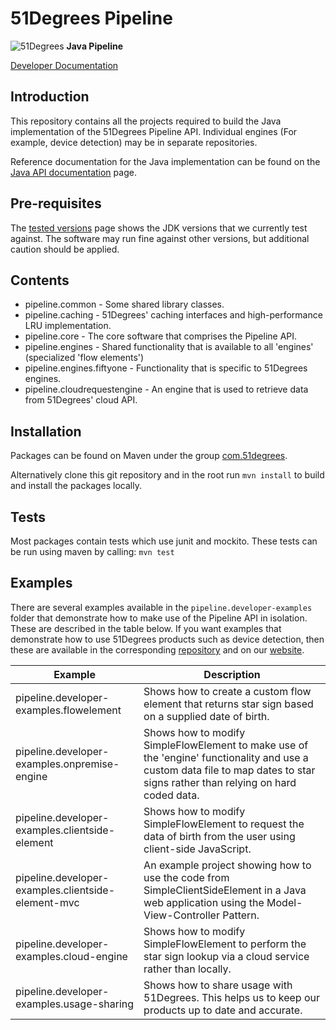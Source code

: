 # 51Degrees Pipeline

![51Degrees](https://51degrees.com/DesktopModules/FiftyOne/Distributor/Logo.ashx?utm_source=github&utm_medium=repository&utm_content=readme_main&utm_campaign=node-open-source "Data rewards the curious") **Java Pipeline**

[Developer Documentation](https://51degrees.com/pipeline-java/index.html?utm_source=github&utm_medium=repository&utm_content=documentation&utm_campaign=java-open-source "developer documentation")

## Introduction
This repository contains all the projects required to build the Java implementation of the 51Degrees Pipeline API.
Individual engines (For example, device detection) may be in separate repositories.

Reference documentation for the Java implementation can be found on the
[Java API documentation](https://51degrees.com/pipeline-java/index.html) page.

## Pre-requisites

The [tested versions](https://51degrees.com/documentation/_info__tested_versions.html) page shows 
the JDK versions that we currently test against. The software may run fine against other versions, 
but additional caution should be applied.

## Contents
 
- pipeline.common - Some shared library classes.
- pipeline.caching - 51Degrees' caching interfaces and high-performance LRU implementation.
- pipeline.core - The core software that comprises the Pipeline API. 
- pipeline.engines - Shared functionality that is available to all 'engines' (specialized 'flow elements')
- pipeline.engines.fiftyone - Functionality that is specific to 51Degrees engines.
- pipeline.cloudrequestengine - An engine that is used to retrieve data from 51Degrees' cloud API.

## Installation

Packages can be found on Maven under the group [com.51degrees](https://mvnrepository.com/artifact/com.51degrees).

Alternatively clone this git repository and in the root run `mvn install` to build and install the packages locally. 

## Tests

Most packages contain tests which use junit and mockito. These tests can be run using maven by calling: `mvn test`

## Examples

There are several examples available in the `pipeline.developer-examples` folder that demonstrate 
how to make use of the Pipeline API in isolation. These are described in the table below.
If you want examples that demonstrate how to use 51Degrees products such as device detection, 
then these are available in the corresponding [repository](https://github.com/51Degrees/device-detection-java) 
and on our [website](http://51degrees.com/documentation/_examples__device_detection__index.html).

| Example                                            | Description |
|----------------------------------------------------|-------------|
| pipeline.developer-examples.flowelement            | Shows how to create a custom flow element that returns star sign based on a supplied date of birth. |
| pipeline.developer-examples.onpremise-engine       | Shows how to modify SimpleFlowElement to make use of the 'engine' functionality and use a custom data file to map dates to star signs rather than relying on hard coded data. |
| pipeline.developer-examples.clientside-element     | Shows how to modify SimpleFlowElement to request the data of birth from the user using client-side JavaScript. |
| pipeline.developer-examples.clientside-element-mvc | An example project showing how to use the code from SimpleClientSideElement in a Java web application using the Model-View-Controller Pattern. |
| pipeline.developer-examples.cloud-engine           | Shows how to modify SimpleFlowElement to perform the star sign lookup via a cloud service rather than locally. |
| pipeline.developer-examples.usage-sharing          | Shows how to share usage with 51Degrees. This helps us to keep our products up to date and accurate. |





